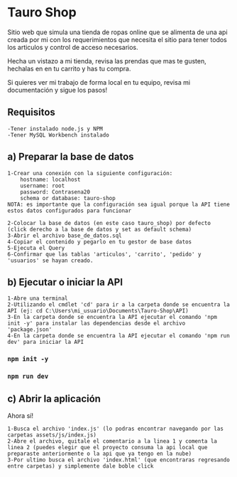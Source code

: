 # Tauro Shop

Sitio web que simula una tienda de ropas online que se alimenta de una api creada por mi con los requerimientos que necesita el sitio para tener todos los articulos y control de acceso necesarios.

Hecha un vistazo a mi tienda, revisa las prendas que mas te gusten, hechalas en en tu carrito y has tu compra.

Si quieres ver mi trabajo de forma local en tu equipo, revisa mi documentación y sigue los pasos!

## Requisitos

    -Tener instalado node.js y NPM
    -Tener MySQL Workbench instalado

## a) Preparar la base de datos

    1-Crear una conexión con la siguiente configuración:
        hostname: localhost
        username: root
        password: Contrasena20
        schema or database: tauro-shop
    NOTA: es importante que la configuración sea igual porque la API tiene estos datos configurados para funcionar

    2-Colocar la base de datos (en este caso tauro_shop) por defecto (click derecho a la base de datos y set as default schema)
    3-Abrir el archivo base_de_datos.sql
    4-Copiar el contenido y pegarlo en tu gestor de base datos
    5-Ejecuta el Query 
    6-Confirmar que las tablas 'articulos', 'carrito', 'pedido' y 'usuarios' se hayan creado. 

## b) Ejecutar o iniciar la API

    1-Abre una terminal
    2-Utilizando el cmdlet 'cd' para ir a la carpeta donde se encuentra la API (ej: cd C:\Users\mi_usuario\Documents\Tauro-Shop\API) 
    3-En la carpeta donde se encuentra la API ejecutar el comando 'npm init -y' para instalar las dependencias desde el archivo 'package.json'
    4-En la carpeta donde se encuentra la API ejecutar el comando 'npm run dev' para iniciar la API

### `npm init -y`
### `npm run dev`

## c) Abrir la aplicación

Ahora sí!

    1-Busca el archivo 'index.js' (lo podras encontrar navegando por las carpetas assets/js/index.js)
    2-Abre el archivo, quitale el comentario a la linea 1 y comenta la linea 2 (puedes elegir que el proyecto consuma la api local que preparaste anteriormente o la api que ya tengo en la nube)
    3-Por ultimo busca el archivo 'index.html' (que encontraras regresando entre carpetas) y simplemente dale boble click